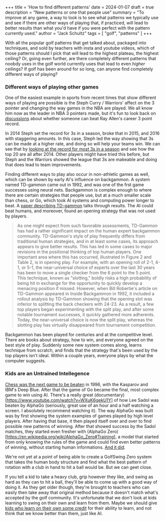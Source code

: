 +++
title = 'How to find different patterns'
date = 2024-01-07
draft = true
description = "New patterns or one that people use"
summary = "To improve at any game, a way to look is to see what patterns we typically use and see if there are other ways of playing that, if practiced, will lead to better results than what you'd have if you were perfect with the pattern currently used."
author = "Jack Schultz"
tags = [
    "golf",
    "patterns"
]
+++

With all the popular golf patterns that get talked about, packaged into techniques, and sold by teachers with insta and youtube videos, which of those patterns should I pick that will lead to the highest plateau, the highest ceiling? Or, going even further, are there completely different patterns that noobdy uses in the golf world currently uses that lead to even _higher_ ceilings? If golf has been around for so long, can anyone find completely different ways of playing?

### Different ways of playing other games

One of the easiest example in sports from recent times that show different ways of playing are possible is the Steph Curry / Warriors' affect on the 3 pointer and changing the way games in the NBA are played. We all know him now as the leader in NBA 3 pointers made, but it's fun to look back on [discussions](https://www.reddit.com/r/nba/comments/13ztwkt/this_post_from_nearly_12_years_ago_discussing/) about whether someone can beat Ray Allen's career 3 point record.

In 2014 Steph set the record for 3s in a season, broke that in 2015, and 2016 with staggering amounts. In this case, Steph led the way showing that 3s can be made at a higher rate, and doing so will help your teams win. We can see that by [looking at the record for most 3s in a season](https://www.basketball-reference.com/leaders/fg3_season.html) and see how the top 20 are all after 2014. Other players might have tried this before, but Steph and the Warriors showed the league that 3s are makeable and doing that does lead to team improvements.

Finding different ways to play also occur in non-athletic games as well, which can be shown by early AI's influence on backgammon. A system named TD-gammon came out in 1992, and was one of the frst game successes using neural nets. Backgammon is complex enough to where there are certain strategies that people use, but at a much smaller scale than chess, or Go, which took AI systems and computing power longer to beat. A [paper describing TD-gammon](https://www.bkgm.com/articles/tesauro/tdl.html) talks through results. The AI could beat humans, and moreover, found an opening strategy that was not used by players.

> As one might expect from such favorable assessments, TD-Gammon has had a rather significant impact on the human expert backgammon community. TD-Gammon's style of play frequently differs from traditional human strategies, and in at least some cases, its approach appears to give better results. This has led in some cases to major revisions in the positional thinking of top human players. One important area where this has occurred, illustrated in Figure 2 and Table 2, is in opening play. For example, with an opening roll of 2-1, 4-1, or 5-1, the near-universal choice of experts over the last 30 years has been to move a single checker from the 6 point to the 5 point. This technique, known as "slotting," boldly risks a high probability of being hit in exchange for the opportunity to quickly develop a menacing position if missed. However, when Bill Robertie's article on TD-Gammon appeared in Inside Backgammon in 1992, it included a rollout analysis by TD-Gammon showing that the opening slot was inferior to splitting the back checkers with 24-23. As a result, a few top players began experimenting with the split play, and after some notable tournament successes, it quickly gathered more adherents. Today, the near-universal choice is now the split play, whereas the slotting play has virtually disappeared from tournament competition.

Backgammon has been played for centuries and at the competitive level. There are books about strategy, how to win, and everyone agreed on the best style of play. Suddenly some new system comes along, learns technique from scratch, and finds that the strategy that's been used by the top players isn't ideal. Within a couple years, everyone plays by what the computer suggests.

### Kids are an Untrained Intellegence

[Chess was the next game to be beaten](https://builtin.com/artificial-intelligence/chess-ai) in 1996, with the Kasparov and IBM's Deep Blue. After that the game of Go became the final, most complex game to win using AI. There's a really great (documentary)[https://www.youtube.com/watch?v=WXuK6gekU1Y] of how Lee Sadol was beaten by AlphaGo (seriously, great use of an hour and a half watching a screen. I absolutely recommend watching it). The way AlphaGo was built was by first showing the system examples of games played by high level players. After having that base, it then played itself over and over to find possible new patterns of winning. After that showed success by the Sadol matches, they started even fresher with (AlphaGo Zero)[https://en.wikipedia.org/wiki/AlphaGo_Zero#Training], a model that started from only knowing the rules of the game and could find even better patterns of winning, without starting human informations. [And it did](https://web.archive.org/web/20171019220157/https://deepmind.com/blog/alphago-zero-learning-scratch/).

We're not yet at a point of being able to create a GolfSwing Zero system that takes the human body structure and find what the best pattern of rotation with a club in hand to hit a ball would be. But we can geet close.

If you tell a kid to take a heavy club, grip however they like, and swing as hard as they can to hit a ball, they'll be able to come up with a good way of doing it. As they get older though, they're brought to teachers who can easily then take away that original method because it doesn't match what's accepted by the golf community. It's unfortunate that we don't look at kids learning to swing on their own and learn from them. Maybe we should give [kids who learn on their own some credit](https://www.youtube.com/watch?v=vJhV-Sk2Xzk) for their ability to learn, and not think that we know better than them, just like AI.
